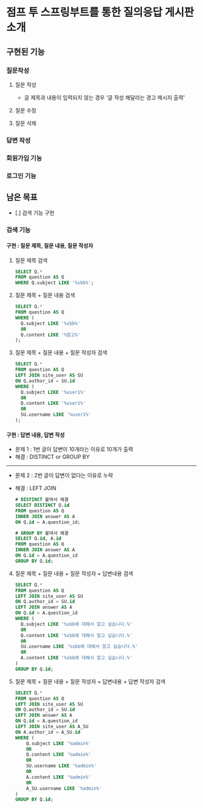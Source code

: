 # 점프 투 스프링부트를 통한 질의응답 게시판 소개
## 구현된 기능
### 질문작성
1. 질문 작성
    - 글 제목과 내용이 입력되지 않는 경우 '글 작성 해달라는 경고 메시지 출력'

2. 질문 수정
3. 질문 삭제

### 답변 작성
### 회원가입 기능
### 로그인 기능

## 남은 목표
- [.] 검색 기능 구현

### 검색 기능
#### 구현 : 질문 제목, 질문 내용, 질문 작성자
1. 질문 제목 검색
   ```sql
   SELECT Q.*
   FROM question AS Q
   WHERE Q.subject LIKE '%sbb%';
   ```

2. 질문 제목 + 질문 내용 검색
   ```sql
   SELECT Q.*
   FROM question AS Q
   WHERE (
     Q.subject LIKE '%sbb%'
     OR
     Q.content LIKE '%알고%'
   );
   ```

3. 질문 제목 + 질문 내용 + 질문 작성자 검색
   ```sql
   SELECT Q.*
   FROM question AS Q
   LEFT JOIN site_user AS SU
   ON Q.author_id = SU.id
   WHERE (
     Q.subject LIKE '%user1%'
     OR
     Q.content LIKE '%user1%'
     OR
     SU.username LIKE '%user1%'
   );
   ```

#### 구현 : 답변 내용, 답변 작성
- 문제 1 : 1번 글이 답변이 10개라는 이유로 10개가 출력
- 해결 : DISTINCT or GROUP BY
---
- 문제 2 : 2번 글이 답변이 없다는 이유로 누락
- 해결 : LEFT JOIN

   ```sql
   # DISTINCT 붙여서 해결
   SELECT DISTINCT Q.id
   FROM question AS Q
   INNER JOIN answer AS A
   ON Q.id = A.question_id;
   
   # GROUP BY 붙여서 해결
   SELECT Q.id, A.id
   FROM question AS Q
   INNER JOIN answer AS A
   ON Q.id = A.question_id
   GROUP BY Q.id;
   ```

4. 질문 제목  + 질문 내용 + 질문 작성자 + 답변내용 검색
    ```sql
    SELECT Q.*
    FROM question AS Q
    LEFT JOIN site_user AS SU
    ON Q.author_id = SU.id
    LEFT JOIN answer AS A
    ON Q.id = A.question_id
    WHERE (
      Q.subject LIKE '%sbb에 대해서 알고 싶습니다.%'
      OR
      Q.content LIKE '%sbb에 대해서 알고 싶습니다.%'
      OR
      SU.username LIKE '%sbb에 대해서 알고 싶습니다.%'
      OR
      A.content LIKE '%sbb에 대해서 알고 싶습니다.%'
    )
    GROUP BY Q.id;
    ```

5. 질문 제목  + 질문 내용 + 질문 작성자 + 답변내용 + 답변 작성자 검색
    ```sql
    SELECT Q.*
    FROM question AS Q
    LEFT JOIN site_user AS SU
    ON Q.author_id = SU.id
    LEFT JOIN answer AS A
    ON Q.id = A.question_id
    LEFT JOIN site_user AS A_SU
    ON A.author_id = A_SU.id
    WHERE (
        Q.subject LIKE '%admin%'
        OR
        Q.content LIKE '%admin%'
        OR
        SU.username LIKE '%admin%'
        OR
        A.content LIKE '%admin%'
        OR
        A_SU.username LIKE '%admin%'		
    )
    GROUP BY Q.id;
    ```